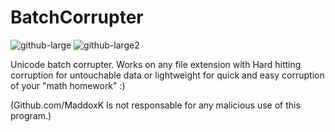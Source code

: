 # BatchCorrupter
![github-large](https://i.ibb.co/tQ9KrJs/Screenshot-2.png)
![github-large2](https://i.ibb.co/85kG6nk/Screenshot-3.png)

Unicode batch corrupter. Works on any file extension with Hard hitting corruption for untouchable data or lightweight for quick and easy corruption of your "math homework" :)

(Github.com/MaddoxK Is not responsable for any malicious use of this program.)
